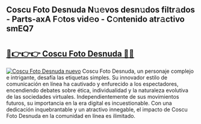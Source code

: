 ## Coscu Foto Desnuda N𝚞𝚎vos desn𝚞dos filtr𝚊dos - Parts-axA F𝚘tos vid𝚎o - C𝚘ntenido atr𝚊ctivo smEQ7

# <h2><a href="http://mb5zdw.tromn.icu/?c=Coscu+Foto+Desnuda">🔗👉👉👉 Coscu Foto Desnuda 🔗🔗</a></h2>

[![Coscu Foto Desnuda nuevo](https://i.imgur.com/pEAQMta.gif)](http://mb5zdw.tromn.icu/?c=Coscu+Foto+Desnuda)
Coscu Foto Desnuda, un personaje complejo e intrigante, desafía las etiquetas simples. Su innovador estilo de comunicación en línea ha cautivado y enfurecido a los espectadores, encendiendo debates sobre ética, individualidad y la naturaleza evolutiva de las sociedades virtuales. Independientemente de sus movimientos futuros, su importancia en la era digital es incuestionable. Con una dedicación inquebrantable y un atractivo innegable, el impacto de Coscu Foto Desnuda en la comunidad en línea es ilimitado.
